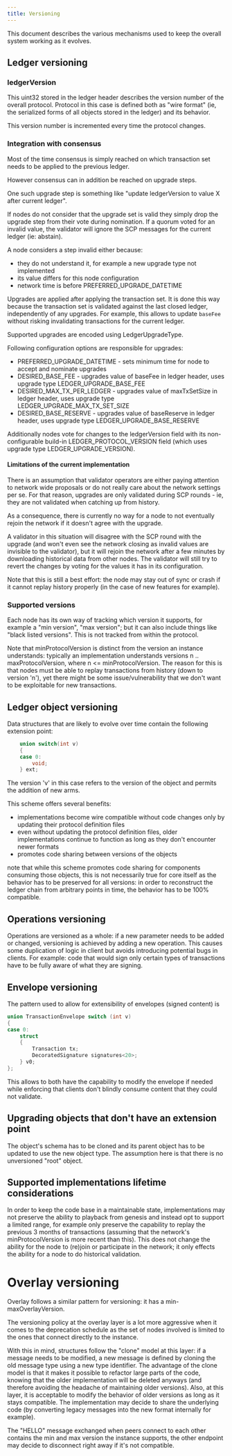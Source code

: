 ```yaml
---
title: Versioning
---
```


This document describes the various mechanisms used to keep the overall system working as it evolves.

## Ledger versioning
### ledgerVersion
This uint32 stored in the ledger header describes the version number of the overall protocol.
Protocol in this case is defined both as "wire format" (ie, the serialized forms of all objects stored in the ledger) and its behavior.

This version number is incremented every time the protocol changes.

### Integration with consensus
Most of the time consensus is simply reached on which transaction set needs to
be applied to the previous ledger.

However consensus can in addition be reached on upgrade steps.

One such upgrade step is something like "update ledgerVersion to value X after
current ledger".

If nodes do not consider that the upgrade set is valid they simply drop the
upgrade step from their vote during nomination.
If a quorum voted for an invalid value, the validator will ignore
the SCP messages for the current ledger (ie: abstain).

A node considers a step invalid either because:
* they do not understand it, for example a new upgrade type not implemented
* its value differs for this node configuration
* network time is before PREFERRED_UPGRADE_DATETIME

Upgrades are applied after applying the transaction set. It is done this way
because the transaction set is validated against the last closed ledger,
independently of any upgrades. For example, this allows to update `baseFee`
without risking invalidating transactions for the current ledger.

Supported upgrades are encoded using LedgerUpgradeType.

Following configuration options are responsible for upgrades:
* PREFERRED_UPGRADE_DATETIME - sets minimum time for node to accept and
  nominate upgrades
* DESIRED_BASE_FEE - upgrades value of baseFee in ledger header, uses upgrade
  type LEDGER_UPGRADE_BASE_FEE
* DESIRED_MAX_TX_PER_LEDGER - upgrades value of maxTxSetSize in ledger header,
  uses upgrade type LEDGER_UPGRADE_MAX_TX_SET_SIZE
* DESIRED_BASE_RESERVE - upgrades value of baseReserve in ledger header, uses
  upgrade type LEDGER_UPGRADE_BASE_RESERVE

Additionally nodes vote for changes to the ledgerVersion field with its
non-configurable build-in LEDGER_PROTOCOL_VERSION field (which uses upgrade
type LEDGER_UPGRADE_VERSION).

#### Limitations of the current implementation
There is an assumption that validator operators are either paying attention to network wide proposals
or do not really care about the network settings per se.
For that reason, upgrades are only validated during SCP rounds - ie, they are not validated when catching up from history.

As a consequence, there is currently no way for a node to not eventually rejoin the network if it doesn't agree
with the upgrade.

A validator in this situation will disagree with the SCP round with the upgrade (and won't even see the network closing
as invalid values are invisible to the validator),
but it will rejoin the network after a few minutes by downloading historical data from other nodes.
The validator will still try to revert the changes by voting for the values it has in its configuration.

Note that this is still a best effort:
the node may stay out of sync or crash if it cannot replay history properly (in the case of new features for example).

### Supported versions
Each node has its own way of tracking which version it supports,
for example a "min version", "max version"; but it can also include things
like "black listed versions". This is not tracked from within the protocol.

Note that minProtocolVersion is distinct from the version an instance understands:
typically an implementation understands versions n .. maxProtocolVersion, where n <= minProtocolVersion.
The reason for this is that nodes must be able to replay transactions from history (down to version 'n'), yet there might be some issue/vulnerability that we don't want to be exploitable for new transactions.

## Ledger object versioning

Data structures that are likely to evolve over time contain the following extension point:
```C++
    union switch(int v)
    {
    case 0:
        void;
    } ext;
```

The version 'v' in this case refers to the version of the object and permits the addition of new arms.

This scheme offers several benefits:
* implementations become wire compatible without code changes only by updating their protocol definition files
* even without updating the protocol definition files, older implementations continue to function as long as they don't encounter newer formats
* promotes code sharing between versions of the objects

note that while this scheme promotes code sharing for components consuming those objects, this is not necessarily true for core itself as the behavior has to be preserved for all versions: in order to reconstruct the ledger chain from arbitrary points in time, the behavior has to be 100% compatible.

## Operations versioning

Operations are versioned as a whole: if a new parameter needs to be added or changed, versioning is achieved by adding a new operation.
This causes some duplication of logic in client but avoids introducing potential bugs in clients. For example: code that would sign only certain types of transactions have to be fully aware of what they are signing.

## Envelope versioning

The pattern used to allow for extensibility of envelopes (signed content) is
```C++
union TransactionEnvelope switch (int v)
{
case 0:
    struct
    {
        Transaction tx;
        DecoratedSignature signatures<20>;
    } v0;
};
```

This allows to both have the capability to modify the envelope if needed while enforcing that clients don't blindly consume content that they could not validate.

## Upgrading objects that don't have an extension point

The object's schema has to be cloned and its parent object has to be updated to use the new object type. The assumption here is that there is no unversioned "root" object.

## Supported implementations lifetime considerations

In order to keep the code base in a maintainable state, implementations may not preserve the ability to playback from genesis and instead opt to support a limited range, for example only preserve the capability to replay the previous 3 months of transactions (assuming that the network's minProtocolVersion is more recent than this).
This does not change the ability for the node to (re)join or participate in the network; it only effects the ability for a node to do historical validation.

# Overlay versioning

Overlay follows a similar pattern for versioning: it has a min-maxOverlayVersion.

The versioning policy at the overlay layer is a lot more aggressive when it comes to the deprecation schedule as the set of nodes involved is limited to the ones that connect directly to the instance.

With this in mind, structures follow the "clone" model at this layer:
if a message needs to be modified, a new message is defined by cloning the old message type using a new type identifier.
The advantage of the clone model is that it makes it possible to refactor large parts of the code, knowing that the older implementation will be deleted anyways (and therefore avoiding the headache of maintaining older versions).
Also, at this layer, it is acceptable to modify the behavior of older versions as long as it stays compatible.
The implementation may decide to share the underlying code (by converting legacy messages into the new format internally for example).

The "HELLO" message exchanged when peers connect to each other contains the min and max version the instance supports, the other endpoint may decide to disconnect right away if it's not compatible.


